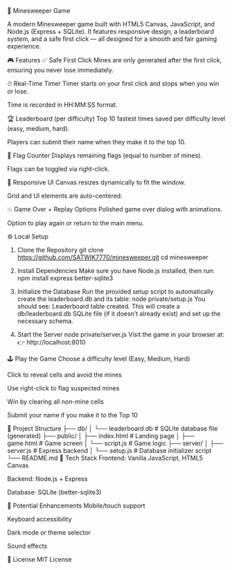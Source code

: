 🧨 Minesweeper Game

A modern Minesweeper game built with HTML5 Canvas, JavaScript, and Node.js (Express + SQLite). It features responsive design, a leaderboard system, and a safe first click — all designed for a smooth and fair gaming experience.

🎮 Features
✅ Safe First Click
Mines are only generated after the first click, ensuring you never lose immediately.

⏱ Real-Time Timer
Timer starts on your first click and stops when you win or lose.

Time is recorded in HH:MM:SS format.

🏆 Leaderboard (per difficulty)
Top 10 fastest times saved per difficulty level (easy, medium, hard).

Players can submit their name when they make it to the top 10.

🚩 Flag Counter
Displays remaining flags (equal to number of mines).

Flags can be toggled via right-click.

🎨 Responsive UI
Canvas resizes dynamically to fit the window.

Grid and UI elements are auto-centered.

💥 Game Over + Replay Options
Polished game over dialog with animations.

Option to play again or return to the main menu.

⚙️ Local Setup
1. Clone the Repository
git clone https://github.com/SATWIK7770/minesweeper.git
cd minesweeper

2. Install Dependencies
Make sure you have Node.js installed, then run:
npm install express better-sqlite3

3. Initialize the Database
Run the provided setup script to automatically create the leaderboard.db and its table:
node private/setup.js
You should see:
Leaderboard table created.
This will create a db/leaderboard.db SQLite file (if it doesn’t already exist) and set up the necessary schema.

4. Start the Server
node private/server.js
Visit the game in your browser at:
👉 http://localhost:8010

🕹 Play the Game
Choose a difficulty level (Easy, Medium, Hard)

Click to reveal cells and avoid the mines

Use right-click to flag suspected mines

Win by clearing all non-mine cells

Submit your name if you make it to the Top 10

📁 Project Structure
├── db/
│   └── leaderboard.db         # SQLite database file (generated)
├── public/
│   ├── index.html             # Landing page
│   ├── game.html              # Game screen
│   └── script.js              # Game logic
├── server/
│   ├── server.js              # Express backend
│   └── setup.js               # Database initializer script
└── README.md
🧪 Tech Stack
Frontend: Vanilla JavaScript, HTML5 Canvas

Backend: Node.js + Express

Database: SQLite (better-sqlite3)

🔮 Potential Enhancements
Mobile/touch support

Keyboard accessibility

Dark mode or theme selector

Sound effects

📄 License
MIT License
